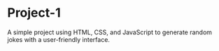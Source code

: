 # Project-1
A simple project using HTML, CSS, and JavaScript to generate random jokes with a user-friendly interface.
